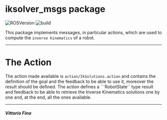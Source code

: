 # iksolver_msgs package

![ROSVersion](https://img.shields.io/badge/ROS-melodic-blue)
![build](https://img.shields.io/badge/build-passed-success)

This package implements messages, in particular actions, which are used to compute the ```inverse kinematics``` of a robot.
____

# The Action

The action made available is ```action/IkSolutions.action``` and contains the definition of the goal and the feedback to be able to use it, moreover the result should be defined. The action defines a ```RobotState`` type result and feedback to be able to retrieve the Inverse Kinematics solutions one by one and, at the end, all the ones available.
____
##### Vittorio Fina
